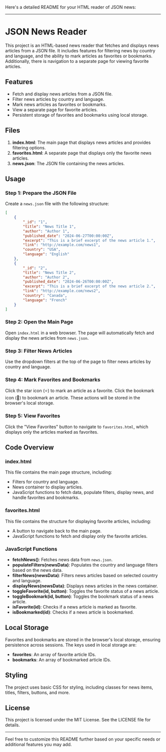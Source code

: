 Here's a detailed README for your HTML reader of JSON news:

---

# JSON News Reader

This project is an HTML-based news reader that fetches and displays news articles from a JSON file. It includes features for filtering news by country and language, and the ability to mark articles as favorites or bookmarks. Additionally, there is navigation to a separate page for viewing favorite articles.

## Features

- Fetch and display news articles from a JSON file.
- Filter news articles by country and language.
- Mark news articles as favorites or bookmarks.
- View a separate page for favorite articles.
- Persistent storage of favorites and bookmarks using local storage.

## Files

1. **index.html**: The main page that displays news articles and provides filtering options.
2. **favorites.html**: A separate page that displays only the favorite news articles.
3. **news.json**: The JSON file containing the news articles.

## Usage

### Step 1: Prepare the JSON File

Create a `news.json` file with the following structure:

```json
[
    {
        "_id": "1",
        "title": "News Title 1",
        "author": "Author 1",
        "published_date": "2024-06-27T00:00:00Z",
        "excerpt": "This is a brief excerpt of the news article 1.",
        "link": "http://example.com/news1",
        "country": "USA",
        "language": "English"
    },
    {
        "_id": "2",
        "title": "News Title 2",
        "author": "Author 2",
        "published_date": "2024-06-26T00:00:00Z",
        "excerpt": "This is a brief excerpt of the news article 2.",
        "link": "http://example.com/news2",
        "country": "Canada",
        "language": "French"
    }
]
```

### Step 2: Open the Main Page

Open `index.html` in a web browser. The page will automatically fetch and display the news articles from `news.json`.

### Step 3: Filter News Articles

Use the dropdown filters at the top of the page to filter news articles by country and language.

### Step 4: Mark Favorites and Bookmarks

Click the star icon (⭐) to mark an article as a favorite. Click the bookmark icon (🔖) to bookmark an article. These actions will be stored in the browser's local storage.

### Step 5: View Favorites

Click the "View Favorites" button to navigate to `favorites.html`, which displays only the articles marked as favorites.

## Code Overview

### index.html

This file contains the main page structure, including:

- Filters for country and language.
- News container to display articles.
- JavaScript functions to fetch data, populate filters, display news, and handle favorites and bookmarks.

### favorites.html

This file contains the structure for displaying favorite articles, including:

- A button to navigate back to the main page.
- JavaScript functions to fetch and display only the favorite articles.

### JavaScript Functions

- **fetchNews()**: Fetches news data from `news.json`.
- **populateFilters(newsData)**: Populates the country and language filters based on the news data.
- **filterNews(newsData)**: Filters news articles based on selected country and language.
- **displayNews(newsData)**: Displays news articles in the news container.
- **toggleFavorite(id, button)**: Toggles the favorite status of a news article.
- **toggleBookmark(id, button)**: Toggles the bookmark status of a news article.
- **isFavorite(id)**: Checks if a news article is marked as favorite.
- **isBookmarked(id)**: Checks if a news article is bookmarked.

## Local Storage

Favorites and bookmarks are stored in the browser's local storage, ensuring persistence across sessions. The keys used in local storage are:

- **favorites**: An array of favorite article IDs.
- **bookmarks**: An array of bookmarked article IDs.

## Styling

The project uses basic CSS for styling, including classes for news items, titles, filters, buttons, and more.

## License

This project is licensed under the MIT License. See the LICENSE file for details.

---

Feel free to customize this README further based on your specific needs or additional features you may add.

